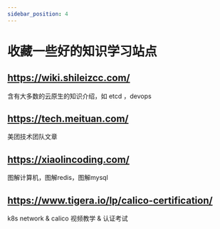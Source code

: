 ```yaml
---
sidebar_position: 4
---
```


# 收藏一些好的知识学习站点

## https://wiki.shileizcc.com/
含有大多数的云原生的知识介绍，如 etcd ，devops

## https://tech.meituan.com/
美团技术团队文章

## https://xiaolincoding.com/

图解计算机，图解redis，图解mysql


## https://www.tigera.io/lp/calico-certification/

k8s network  & calico 视频教学 & 认证考试

